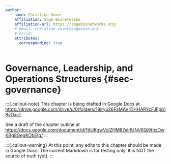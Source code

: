 ```yaml
---
author:
  - name: Christine Suver
    affiliation: Sage Bionetworks
    affiliation-url: https://sagebionetworks.org/
    # email: christine.suver@sagebase.org
    # orcid:
    attributes:
      corresponding: true
---
```


# Governance, Leadership, and Operations Structures {#sec-governance}

:::{.callout-note}
This chapter is being drafted in Google Docs at
<https://drive.google.com/drive/u/0/folders/19lryu26FaMAVrDHHARYcFJFpb18vOxcT>

See a draft of the chapter outline at
<https://docs.google.com/document/d/1ttUKgwVcIZHM87elrlUNV6Qi9thzOwKBg8GegKObEtg/>
:::

:::{.callout-warning}
At this point, any edits to this chapter should be made in Google Docs.  The current Markdown is for testing only.  It is NOT the source of truth (yet).
:::

